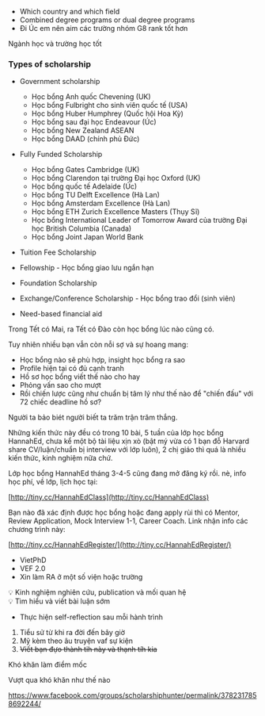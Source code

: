 - Which country and which field
- Combined degree programs or dual degree programs
- Đi Úc em nên aim các trường nhóm G8 rank tốt hơn

Ngành học và trường học tốt

### Types of scholarship

- Government scholarship
    - Học bổng Anh quốc Chevening (UK)
    - Học bổng Fulbright cho sinh viên quốc tế (USA)
    - Học bổng Huber Humphrey (Quốc hội Hoa Kỳ)
    - Học bổng sau đại học Endeavour (Úc)
    - Học bổng New Zealand ASEAN
    - Học bổng DAAD (chính phủ Đức)
- Fully Funded Scholarship
    - Học bổng Gates Cambridge (UK)
    - Học bổng Clarendon tại trường Đại học Oxford (UK)
    - Học bổng quốc tế Adelaide (Úc)
    - Học bổng TU Delft Excellence (Hà Lan)
    - Học bổng Amsterdam Excellence (Hà Lan)
    - Học bổng ETH Zurich Excellence Masters (Thụy Sĩ)
    - Học bổng International Leader of Tomorrow Award của trường Đại học British Columbia (Canada)
    - Học bổng Joint Japan World Bank

- Tuition Fee Scholarship
- Fellowship - Học bổng giao lưu ngắn hạn
- Foundation Scholarship
- Exchange/Conference Scholarship - Học bổng trao đổi (sinh viên)
- Need-based financial aid

Trong Tết có Mai, ra Tết có Đào còn học bổng lúc nào cũng có.

Tuy nhiên nhiều bạn vẫn còn nỗi sợ và sự hoang mang:

- Học bổng nào sẽ phù hợp, insight học bổng ra sao
- Profile hiện tại có đủ cạnh tranh
- Hồ sơ học bổng viết thế nào cho hay
- Phỏng vấn sao cho mượt
- Rồi chiến lược cũng như chuẩn bị tâm lý như thế nào để "chiến đấu" với 72 chiếc deadline hồ sơ?

Người ta bảo biét người biết ta trăm trận trăm thắng.

Những kiến thức này đều có trong 10 bài, 5 tuần của lớp học bổng HannahEd, chưa kể một bộ tài liệu xịn xò (bật mý vừa có 1 bạn đỗ Harvard share CV/luận/chuẩn bị interview với lớp luôn), 2 chị giáo thì quá là nhiều kiến thức, kinh nghiệm nữa chứ.

Lớp học bổng HannahEd tháng 3-4-5 cũng đang mở đăng ký rồi. nè, info học phí, về lớp, lịch học tại:

[](https://l.facebook.com/l.php?u=http%3A%2F%2Ftiny.cc%2FHannahEdClass%3Ffbclid%3DIwAR0EgYNsY3G7amEp1ycybseKRBZdi-HfCd7HVcOujpNqHemibkVGX-63PEs&h=AT2CWS0JwQ3zXTaXcnkp0wZT4fvzPauk0vAYQ7u3pJTr8y3KTSZQTp1xNint2Mjgjov-LCa5v1BnMAj7oepEoy7lM41qU6hAf9AJewPGmg_xn2kOXxlXLMxYrxp2eKv6B1Vhby8MZfdELfZtUsNfkIcnvw&__tn__=-UK-y-R&c%5B0%5D=AT3xLsmjE7kSb5SdScztk7Ox290L_Go6etk_lMee9TG--trNholtHriNXtB0DKbYynReB11yEp31hSn2jKDZrIEPEX-gbkm9nXquPSBMmMT8PFCYeoceyK6GfN_K7e6DHLJjgsmVznyaOf5LFGbzPR3QaPS7o8byiBe0JipVQ-AH4ULeYSw6b-6nbVxjsjU)[http://tiny.cc/HannahEdClass](http://tiny.cc/HannahEdClass)

Bạn nào đã xác định được học bổng hoặc đang apply rùi thì có Mentor, Review Application, Mock Interview 1-1, Career Coach. Link nhận info các chương trình này:

[](https://l.facebook.com/l.php?u=http%3A%2F%2Ftiny.cc%2FHannahEdRegister%2F%3Ffbclid%3DIwAR0WQakTO0hdnJyV5ZK1X9nIUrpnfA2iq1EcnMuhXOcmeHW6IFdgatVt3Rw&h=AT3jYCOtxpzqeMDWYbZxV0VrxShoJlDD7vyrhrPLHfcDW52rNa0uem9ft7C5u48mwBRNKzIoPzmSiNUoo1irm_mlvQKh7usSeLkhPTBH3QwtNM0Rjj7adKS7eP81DiCCbff1FOHezsy9IqYsBLsDSanvVA&__tn__=-UK-y-R&c%5B0%5D=AT3xLsmjE7kSb5SdScztk7Ox290L_Go6etk_lMee9TG--trNholtHriNXtB0DKbYynReB11yEp31hSn2jKDZrIEPEX-gbkm9nXquPSBMmMT8PFCYeoceyK6GfN_K7e6DHLJjgsmVznyaOf5LFGbzPR3QaPS7o8byiBe0JipVQ-AH4ULeYSw6b-6nbVxjsjU)[http://tiny.cc/HannahEdRegister/](http://tiny.cc/HannahEdRegister/)

- VietPhD
- VEF 2.0
- Xin làm RA ở một số viện hoặc trường

<aside> 💡 Kinh nghiệm nghiên cứu, publication và mối quan hệ

</aside>

<aside> 💡 Tìm hiểu và viết bài luận sớm

</aside>

- Thực hiện self-reflection sau mỗi hành trình

1. Tiểu sử từ khi ra đời đến bây giờ
2. Mỹ kèm theo âu truyện vaf sự kiện
3. ~~Viết bạn đựo thành tih này và thạnh tíh kia~~

Khó khăn làm điểm mốc

Vượt qua khó khăn như thế nào

https://www.facebook.com/groups/scholarshiphunter/permalink/3782317858692244/